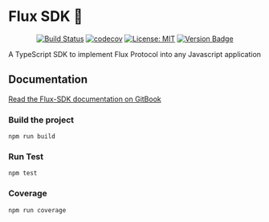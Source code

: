 # Flux SDK 🔨

<div align="center">

[![Build Status](https://travis-ci.com/fluxprotocol/flux-sdk.svg?branch=master)](https://travis-ci.com/fluxprotocol/flux-sdk)
[![codecov](https://codecov.io/gh/fluxprotocol/flux-sdk/branch/master/graph/badge.svg)](https://codecov.io/gh/fluxprotocol/flux-sdk)
[![License: MIT](https://img.shields.io/badge/License-MIT-yellow.svg)](https://opensource.org/licenses/MIT)
[![Version Badge](https://badge.fury.io/js/flux-sdk.svg)](https://npmjs.org/package/flux-sdk)
</div>

A TypeScript SDK to implement Flux Protocol into any Javascript application

## Documentation

[Read the Flux-SDK documentation on GitBook](https://fluxprotocol.gitbook.io/)

### Build the project

    npm run build

### Run Test

    npm test

### Coverage

    npm run coverage
